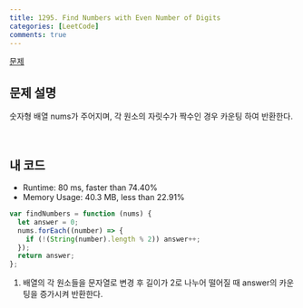```yaml
---
title: 1295. Find Numbers with Even Number of Digits
categories: [LeetCode]
comments: true
---
```


[문제](https://leetcode.com/problems/find-numbers-with-even-number-of-digits/)

## 문제 설명

숫자형 배열 nums가 주어지며, 각 원소의 자릿수가 짝수인 경우 카운팅 하여 반환한다.

<br>

## 내 코드

- Runtime: 80 ms, faster than 74.40%
- Memory Usage: 40.3 MB, less than 22.91%

```js
var findNumbers = function (nums) {
  let answer = 0;
  nums.forEach((number) => {
    if (!(String(number).length % 2)) answer++;
  });
  return answer;
};
```

1. 배열의 각 원소들을 문자열로 변경 후 길이가 2로 나누어 떨어질 때 answer의 카운팅을 증가시켜 반환한다.
